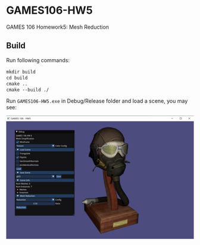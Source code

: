 # GAMES106-HW5
GAMES 106 Homework5: Mesh Reduction

## Build

Run following commands:

```shell
mkdir build
cd build
cmake ..
cmake --build ./
```

Run `GAMES106-HW5.exe` in Debug/Release folder and load a scene, you may see:

![image-20230411213906286](img/screenshot.png)


